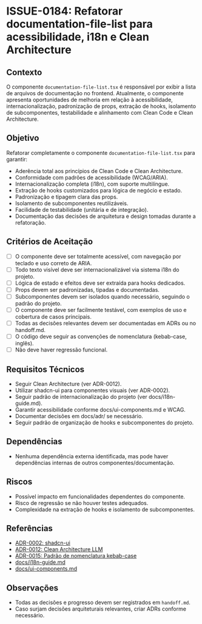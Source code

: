 # ISSUE-0184: Refatorar documentation-file-list para acessibilidade, i18n e Clean Architecture

## Contexto

O componente `documentation-file-list.tsx` é responsável por exibir a lista de arquivos de documentação no frontend. Atualmente, o componente apresenta oportunidades de melhoria em relação à acessibilidade, internacionalização, padronização de props, extração de hooks, isolamento de subcomponentes, testabilidade e alinhamento com Clean Code e Clean Architecture.

## Objetivo

Refatorar completamente o componente `documentation-file-list.tsx` para garantir:

- Aderência total aos princípios de Clean Code e Clean Architecture.
- Conformidade com padrões de acessibilidade (WCAG/ARIA).
- Internacionalização completa (i18n), com suporte multilíngue.
- Extração de hooks customizados para lógica de negócio e estado.
- Padronização e tipagem clara das props.
- Isolamento de subcomponentes reutilizáveis.
- Facilidade de testabilidade (unitária e de integração).
- Documentação das decisões de arquitetura e design tomadas durante a refatoração.

## Critérios de Aceitação

- [ ] O componente deve ser totalmente acessível, com navegação por teclado e uso correto de ARIA.
- [ ] Todo texto visível deve ser internacionalizável via sistema i18n do projeto.
- [ ] Lógica de estado e efeitos deve ser extraída para hooks dedicados.
- [ ] Props devem ser padronizadas, tipadas e documentadas.
- [ ] Subcomponentes devem ser isolados quando necessário, seguindo o padrão do projeto.
- [ ] O componente deve ser facilmente testável, com exemplos de uso e cobertura de casos principais.
- [ ] Todas as decisões relevantes devem ser documentadas em ADRs ou no handoff.md.
- [ ] O código deve seguir as convenções de nomenclatura (kebab-case, inglês).
- [ ] Não deve haver regressão funcional.

## Requisitos Técnicos

- Seguir Clean Architecture (ver ADR-0012).
- Utilizar shadcn-ui para componentes visuais (ver ADR-0002).
- Seguir padrão de internacionalização do projeto (ver docs/i18n-guide.md).
- Garantir acessibilidade conforme docs/ui-components.md e WCAG.
- Documentar decisões em docs/adr/ se necessário.
- Seguir padrão de organização de hooks e subcomponentes do projeto.

## Dependências

- Nenhuma dependência externa identificada, mas pode haver dependências internas de outros componentes/documentação.

## Riscos

- Possível impacto em funcionalidades dependentes do componente.
- Risco de regressão se não houver testes adequados.
- Complexidade na extração de hooks e isolamento de subcomponentes.

## Referências

- [ADR-0002: shadcn-ui](../../../../docs/adr/ADR-0002-Componentes-shadcn-ui.md)
- [ADR-0012: Clean Architecture LLM](../../../../docs/adr/ADR-0012-Clean-Architecture-LLM.md)
- [ADR-0015: Padrão de nomenclatura kebab-case](../../../../docs/adr/ADR-0015-Padrao-Nomenclatura-Kebab-Case.md)
- [docs/i18n-guide.md](../../../../docs/i18n-guide.md)
- [docs/ui-components.md](../../../../docs/ui-components.md)

## Observações

- Todas as decisões e progresso devem ser registrados em `handoff.md`.
- Caso surjam decisões arquiteturais relevantes, criar ADRs conforme necessário.